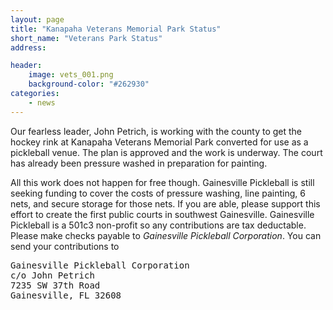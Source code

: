 ```yaml
---
layout: page
title: "Kanapaha Veterans Memorial Park Status"
short_name: "Veterans Park Status"
address: 

header:
    image: vets_001.png
    background-color: "#262930"
categories:
    - news
---
```

<!--more-->

Our fearless leader, John Petrich, is working with the county to get the hockey rink at Kanapaha Veterans Memorial Park converted for use as a pickleball venue. The plan is approved and the work is underway. The court has already been pressure washed in preparation for painting. 

All this work does not happen for free though. Gainesville Pickleball is still seeking funding to cover the costs of pressure washing, line painting, 6 nets, and secure storage for those nets. If you are able, please support this effort to  create the first public courts in southwest Gainesville. Gainesville Pickleball is a 501c3 non-profit so any contributions are tax deductable. Please make checks payable to _Gainesville Pickleball Corporation_. You can send your contributions to 

<pre>
Gainesville Pickleball Corporation
c/o John Petrich
7235 SW 37th Road
Gainesville, FL 32608
</pre>
